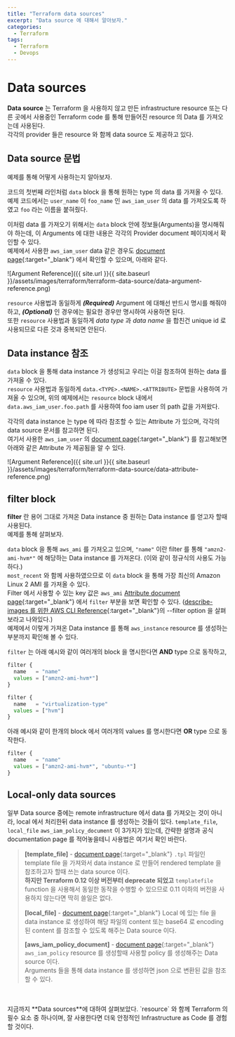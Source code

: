 ```yaml
---
title: "Terraform data sources"
excerpt: "Data source 에 대해서 알아보자."
categories:
  - Terraform
tags:
  - Terraform
  - Devops
---
```


# Data sources

**Data source** 는 Terraform 을 사용하지 않고 만든 infrastructure resource 또는 다른 곳에서 사용중인 Terraform code 를 통해 만들어진 resource 의 Data 를 가져오는데 사용된다.  
각각의 provider 들은 resource 와 함께 data source 도 제공하고 있다.  

## Data source 문법

예제를 통해 어떻게 사용하는지 알아보자.  

<script src="https://gist.github.com/gentledev10/0b987d17446a905a2aadad6cd0e00cb8.js"></script>

코드의 첫번째 라인처럼 `data` block 을 통해 원하는 type 의 data 를 가져올 수 있다.  
예제 코드에서는 `user_name` 이 `foo_name` 인 `aws_iam_user` 의 data 를 가져오도록 하였고 `foo` 라는 이름을 붙혀줬다.  

이처럼 data 를 가져오기 위해서는 `data` block 안에 정보들(Arguments)을 명시해줘야 하는데, 이 Arguments 에 대한 내용은 각각의 Provider document 페이지에서 확인할 수 있다.  
예제에서 사용한 `aws_iam_user` data 같은 경우도 [document page](https://registry.terraform.io/providers/hashicorp/aws/latest/docs/data-sources/iam_user#argument-reference){:target="_blank"} 에서 확인할 수 있으며, 아래와 같다.  

![Argument Reference]({{ site.url }}{{ site.baseurl }}/assets/images/terraform/terraform-data-source/data-argument-reference.png)

`resource` 사용법과 동일하게 ***(Required)*** Argument 에 대해선 반드시 명시를 해줘야하고, ***(Optional)*** 인 경우에는 필요한 경우만 명시하여 사용하면 된다.  
또한 `resource` 사용법과 동일하게 *data type* 과 *data name* 을 합친건 unique id 로 사용되므로 다른 것과 중복되면 안된다.  

## Data instance 참조

`data` block 을 통해 data instance 가 생성되고 우리는 이걸 참조하여 원하는 data 를 가져올 수 있다.  
`resource` 사용법과 동일하게 `data.<TYPE>.<NAME>.<ATTRIBUTE>` 문법을 사용하여 가져올 수 있으며, 위의 예제에서는 `resource` block 내에서 `data.aws_iam_user.foo.path` 를 사용하여 foo iam user 의 path 값을 가져왔다.  

각각의 data instance 는 type 에 따라 참조할 수 있는 Attribute 가 있으며, 각각의 data source 문서를 참고하면 된다.  
여기서 사용한 `aws_iam_user` 의 [document page](https://registry.terraform.io/providers/hashicorp/aws/latest/docs/data-sources/iam_user#attributes-reference){:target="_blank"} 를 참고해보면 아래와 같은 Attribute 가 제공됨을 알 수 있다.

![Argument Reference]({{ site.url }}{{ site.baseurl }}/assets/images/terraform/terraform-data-source/data-attribute-reference.png)

## filter block

**filter** 란 용어 그대로 가져온 Data instance 중 원하는 Data instance 를 얻고자 할때 사용된다.  
예제를 통해 살펴보자.  

<script src="https://gist.github.com/gentledev10/301039a48ba592a24be3575b2650d873.js"></script>

`data` block 을 통해 `aws_ami` 를 가져오고 있으며, `"name"` 이란 filter 를 통해 `"amzn2-ami-hvm*"` 에 해당하는 Data instance 를 가져온다. (이와 같이 정규식의 사용도 가능하다.)  
`most_recent` 와 함께 사용하였으므로 이 `data` block 을 통해 가장 최신의 Amazon Linux 2 AMI 를 가져올 수 있다.  
Filter 에서 사용할 수 있는 key 값은 `aws_ami` [Attribute document page](https://registry.terraform.io/providers/hashicorp/aws/latest/docs/data-sources/ami#argument-reference){:target="_blank"} 에서 `filter` 부분을 보면 확인할 수 있다. ([describe-images 를 위한 AWS CLI Reference](https://registry.terraform.io/providers/hashicorp/aws/latest/docs/data-sources/ami#argument-reference){:target="_blank"}의 --filter option 을 살펴보라고 나와있다.)  
예제에서 이렇게 가져온 Data instance 를 통해 `aws_instance` resource 를 생성하는 부분까지 확인해 볼 수 있다.  

`filter` 는 아래 예시와 같이 여러개의 block 을 명시한다면 **AND** type 으로 동작하고,  

```terraform
filter {
  name   = "name"
  values = ["amzn2-ami-hvm*"]
}

filter {
  name   = "virtualization-type"
  values = ["hvm"]
}
```

아래 예시와 같이 한개의 block 에서 여러개의 values 를 명시한다면 **OR** type 으로 동작한다.  

```terraform
filter {
  name   = "name"
  values = ["amzn2-ami-hvm*", "ubuntu-*"]
}
```

## Local-only data sources

일부 Data source 중에는 remote infrastructure 에서 data 를 가져오는 것이 아니라, local 에서 처리한뒤 data instance 를 생성하는 것들이 있다.
`template_file`, `local_file` `aws_iam_policy_document` 이 3가지가 있는데, 간략한 설명과 공식 documentation page 를 적어놓을테니 사용법은 여기서 확인 바란다.  

> **[template_file]** - [document page](https://registry.terraform.io/providers/hashicorp/template/latest/docs/data-sources/file){:target="_blank"}
> `.tpl` 파일인 template file 을 가져와서 data instance 로 만들어 rendered template 을 참조하고자 할때 쓰는 data source 이다.  
> **하지만 Terraform 0.12 이상 버전부터 deprecate 되었고** `templatefile` function 을 사용해서 동일한 동작을 수행할 수 있으므로 0.11 이하의 버전을 사용하지 않는다면 딱히 쓸일은 없다.  
>  
> **[local_file]** - [document page](https://registry.terraform.io/providers/hashicorp/local/latest/docs/data-sources/file){:target="_blank"}
> Local 에 있는 file 을 data instance 로 생성하여 해당 파일의 content 또는 base64 로 encoding 된 content 를 참조할 수 있도록 해주는 Data source 이다.  
>  
> **[aws_iam_policy_document]** - [document page](https://registry.terraform.io/providers/hashicorp/aws/latest/docs/data-sources/iam_policy_document){:target="_blank"}
> `aws_iam_policy` resource 를 생성할때 사용할 policy 를 생성해주는 Data source 이다.  
> Arguments 들을 통해 data instance 를 생성하면 json 으로 변환된 값을 참조할 수 있다.  

<br>
<br>
지금까지 **Data sources**에 대하여 살펴보았다.  
`resource` 와 함께 Terraform 의 필수 요소 중 하나이며, 잘 사용한다면 더욱 안정적인 Infrastructure as Code 를 경험할 것이다.
